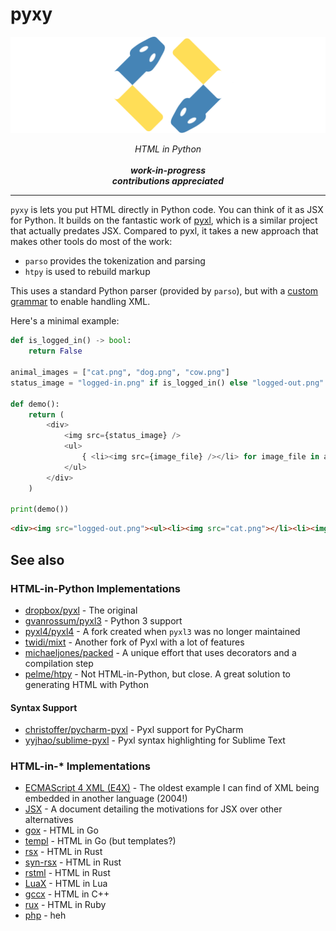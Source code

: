 # pyxy
<img alt="pyxy logo" src="https://raw.githubusercontent.com/pyxy-org/pyxy/main/etc/header.png">

<p align="center">
    <em>
        HTML in Python<br><br><b>work-in-progress<br>contributions appreciated</b>
    </em>
</p>
<hr>

`pyxy` is lets you put HTML directly in Python code. You can think of it as JSX for Python.
It builds on the fantastic work of [pyxl](https://github.com/dropbox/pyxl), which is a similar project that actually predates JSX.
Compared to pyxl, it takes a new approach that makes other tools do most of the work:

* `parso` provides the tokenization and parsing
* `htpy` is used to rebuild markup

This uses a standard Python parser (provided by `parso`), but with a [custom grammar](https://github.com/pyxy-org/pyxy/blob/5494493ffc105f1cc8103b58ea56fda3d89fc4fe/pyxy/grammar/pyxy312.txt#L171-L193) to enable handling XML.

Here's a minimal example:

```python
def is_logged_in() -> bool:
    return False

animal_images = ["cat.png", "dog.png", "cow.png"]
status_image = "logged-in.png" if is_logged_in() else "logged-out.png"

def demo():
    return (
        <div>
            <img src={status_image} />
            <ul>
                { <li><img src={image_file} /></li> for image_file in animal_images }
            </ul>
        </div>
    )

print(demo())
```

```html
<div><img src="logged-out.png"><ul><li><img src="cat.png"></li><li><img src="dog.png"></li><li><img src="cow.png"></li></ul></div>
```

## See also

### HTML-in-Python Implementations
* [dropbox/pyxl](https://github.com/dropbox/pyxl) - The original
* [gvanrossum/pyxl3](https://github.com/gvanrossum/pyxl3) - Python 3 support
* [pyxl4/pyxl4](https://github.com/pyxl4/pyxl4) - A fork created when `pyxl3` was no longer maintained
* [twidi/mixt](https://github.com/twidi/mixt) - Another fork of Pyxl with a lot of features
* [michaeljones/packed](https://github.com/michaeljones/packed) - A unique effort that uses decorators and a compilation step
* [pelme/htpy](https://github.com/pelme/htpy) - Not HTML-in-Python, but close. A great solution to generating HTML with Python

#### Syntax Support 
* [christoffer/pycharm-pyxl](https://github.com/christoffer/pycharm-pyxl) - Pyxl support for PyCharm
* [yyjhao/sublime-pyxl](https://github.com/yyjhao/sublime-pyxl) - Pyxl syntax highlighting for Sublime Text

### HTML-in-* Implementations
* [ECMAScript 4 XML (E4X)](https://en.wikipedia.org/wiki/ECMAScript_for_XML) - The oldest example I can find of XML being embedded in another language (2004!)
* [JSX](https://facebook.github.io/jsx/) - A document detailing the motivations for JSX over other alternatives
* [gox](https://github.com/8byt/gox) - HTML in Go
* [templ](https://github.com/a-h/templ) - HTML in Go (but templates?)
* [rsx](https://github.com/victorporof/rsx) - HTML in Rust
* [syn-rsx](https://github.com/stoically/syn-rsx) - HTML in Rust
* [rstml](https://github.com/rs-tml/rstml) - HTML in Rust
* [LuaX](https://bvisness.me/luax/) - HTML in Lua
* [gccx](https://github.com/mbasso/gccx) - HTML in C++
* [rux](https://github.com/camertron/rux) - HTML in Ruby
* [php](https://www.php.net/) - heh

